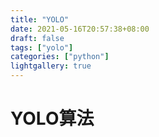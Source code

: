 ```yaml
---
title: "YOLO"
date: 2021-05-16T20:57:38+08:00
draft: false
tags: ["yolo"]
categories: ["python"]
lightgallery: true
---
```

# YOLO算法

